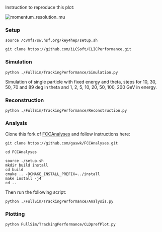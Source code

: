 Instruction to reproduce this plot:

![momentum_resolution_mu](https://github.com/gaswk/FullSim/assets/116810451/a3029300-0857-45fb-bcb5-6478d8f341d7)

### Setup
```
source /cvmfs/sw.hsf.org/key4hep/setup.sh

git clone https://github.com/iLCSoft/CLICPerformance.git
```

### Simulation
```
python ./FullSim/TrackingPerformance/Simulation.py
```
Simulation of single particle with fixed energy and theta, steps for 10, 30, 50, 70 and 89 deg in theta and 1, 2, 5, 10, 20, 50, 100, 200 GeV in energy.

### Reconstruction
```
python ./FullSim/TrackingPerformance/Reconstruction.py
```

### Analysis
Clone this fork of [FCCAnalyses](https://github.com/gaswk/FCCAnalyses) and follow instructions here:

```
git clone https://github.com/gaswk/FCCAnalyses.git

cd FCCAnalyses

source ./setup.sh
mkdir build install
cd build
cmake .. -DCMAKE_INSTALL_PREFIX=../install
make install -j4
cd ..
```

Then run the following script:
```
python ./FullSim/TrackingPerformance/Analysis.py
```

### Plotting
```
python FullSim/TrackingPerformance/CLDprefPlot.py
```
